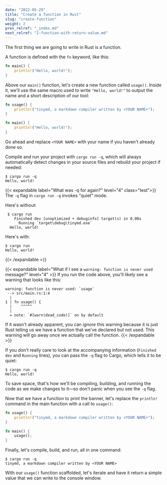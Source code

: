 ```yaml
---
date: "2022-05-29"
title: "Create a function in Rust"
slug: "create-function"
weight: 2
prev_relref: "_index.md"
next_relref: "2-function-with-return-value.md"
---
```


The first thing we are going to write in Rust is a function.

A function is defined with the `fn` keyword, like this:

```rust
fn main() {
    println!("Hello, world!");
}
```

Above our `main()` function, let's create a new function called `usage()`. 
Inside it, we'll use the same macro used to write `"Hello, world!"` to output the name
and a short description of our tool:

```rust
fn usage() {
    println!("tinymd, a markdown compiler written by <YOUR NAME>");
}

fn main() {
    println!("Hello, world!");
}
```

Go ahead and replace `<YOUR NAME>` with your name if you haven't already done
so. 

Compile and run your project with `cargo run -q`, which will always automatically 
detect changes in your source files and rebuild your project if needed:

```
$ cargo run -q
Hello, world!
```

{{< expandable label="What was -q for again?" level="4" class="test">}}
The `-q` flag in `cargo run -q` invokes "quiet" mode.

Here's without:

```
 $ cargo run
    Finished dev [unoptimized + debuginfo] target(s) in 0.00s
      Running `target\debug\tinymd.exe`
  Hello, world!
```

Here's with: 

```
$ cargo run
Hello, world!
```

{{< /expandable >}}

{{< expandable label="What if I see a `warning: function is never used` message?" level="4" >}}
If you run the code above, you'll likely see a warning that looks like this:

```
warning: function is never used: `usage`
 --> src/main.rs:1:4
  |
1 | fn usage() {
  |    ^^^^^
  |
  = note: `#[warn(dead_code)]` on by default
```

If it wasn't already apparent, you can *ignore* this warning because it is just 
Rust telling us we have a function that we've declared but not used. This warning 
will go away once we actually call the function.
{{< /expandable >}}

If you don't really care to look at the accompanying information (`Finished dev`
and `Running` lines), you can pass the `-q` flag to Cargo, which tells it to be
quiet:

```
$ cargo run -q
Hello, world!
```

To save space, that's how we'll be compiling, building, and running the code as
we make changes to it&mdash;so don't panic when you see the `-q` flag.

Now that we have a function to print the banner, let's replace the `println!` command 
in the main function with a call to `usage()`: 

```rust 
fn usage() {
    println!("tinymd, a markdown compiler written by <YOUR NAME>");
}

fn main() {
    usage();
}
```

Finally, let's compile, build, and run, all in one command:

```
$ cargo run -q
tinymd, a markdown compiler written by <YOUR NAME>
```

With our `usage()` function scaffolded, let's iterate and have it return a 
simple value that we can write to the console window. 
